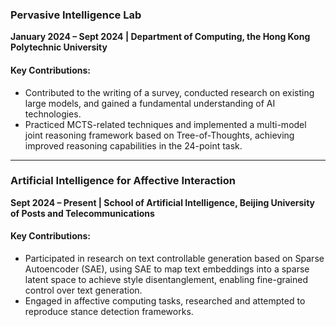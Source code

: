 ### **Pervasive Intelligence Lab**  
**January 2024 – Sept 2024 | Department of Computing, the Hong Kong Polytechnic University**  



#### Key Contributions:  

- Contributed to the writing of a survey, conducted research on existing large models, and gained a fundamental understanding of AI technologies.
- Practiced MCTS-related techniques and implemented a multi-model joint reasoning framework based on Tree-of-Thoughts, achieving improved reasoning capabilities in the 24-point task.

---

### **Artificial Intelligence for Affective Interaction**  
**Sept 2024 – Present | School of Artificial Intelligence, Beijing University of Posts and Telecommunications**  



#### Key Contributions:  

- Participated in research on text controllable generation based on Sparse Autoencoder (SAE), using SAE to map text embeddings into a sparse latent space to achieve style disentanglement, enabling fine-grained control over text generation.
- Engaged in affective computing tasks, researched and attempted to reproduce stance detection frameworks.
